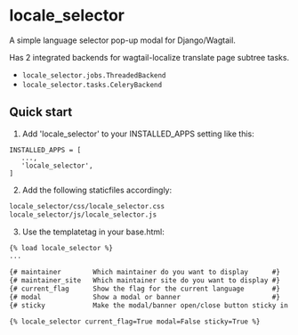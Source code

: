 locale_selector
================

A simple language selector pop-up modal for Django/Wagtail.

Has 2 integrated backends for wagtail-localize translate page subtree tasks.
 - `locale_selector.jobs.ThreadedBackend`
 - `locale_selector.tasks.CeleryBackend`

Quick start
-----------

1. Add 'locale_selector' to your INSTALLED_APPS setting like this:

```
INSTALLED_APPS = [
   ...,
   'locale_selector',
]
```

2. Add the following staticfiles accordingly:
```sh
locale_selector/css/locale_selector.css
locale_selector/js/locale_selector.js
```

3. Use the templatetag in your base.html:
```html
{% load locale_selector %}
...

{# maintainer        Which maintainer do you want to display      #}
{# maintainer_site   Which maintainer site do you want to display #}
{# current_flag      Show the flag for the current language       #}
{# modal             Show a modal or banner                       #}
{# sticky            Make the modal/banner open/close button sticky in the document #}

{% locale_selector current_flag=True modal=False sticky=True %}
```